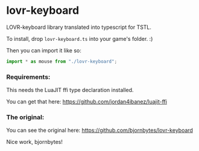 # lovr-keyboard
 LOVR-keyboard library translated into typescript for TSTL.

To install, drop ``lovr-keyboard.ts`` into your game's folder. :)

Then you can import it like so:
```ts
import * as mouse from "./lovr-keyboard";
```

### Requirements:

This needs the LuaJIT ffi type declaration installed. 

You can get that here: https://github.com/jordan4ibanez/luajit-ffi

### The original: 

You can see the original here: https://github.com/bjornbytes/lovr-keyboard

Nice work, bjornbytes!
